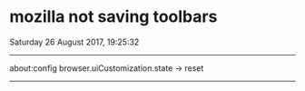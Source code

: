 # mozilla not saving toolbars

Saturday 26 August 2017, 19:25:32

-----------------------------------------

about:config
browser.uiCustomization.state -> reset

-----------------------------------------
